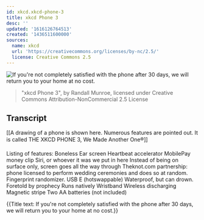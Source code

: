 ```yaml
---
id: xkcd.xkcd-phone-3
title: xkcd Phone 3
desc: ''
updated: '1616126764513'
created: '1436511600000'
sources:
  name: xkcd
  url: 'https://creativecommons.org/licenses/by-nc/2.5/'
  license: Creative Commons 2.5
---
```

![If you're not completely satisfied with the phone after 30 days, we will return you to your home at no cost.](https://imgs.xkcd.com/comics/xkcd_phone_3.png)
> "xkcd Phone 3", by Randall Munroe, licensed under Creative Commons Attribution-NonCommercial 2.5 License

## Transcript
[[A drawing of a phone is shown here. Numerous features are pointed out. It is called THE XKCD PHONE 3, We Made Another One®]]

Listing of features:
Boneless
Ear screen
Heartbeat accelerator
MobilePay money clip
Siri, or whoever it was we put in here
Instead of being on surface only, screen goes all the way through
Theknot.com partnership: phone licensed to perform wedding ceremonies and does so at random.
Fingerprint randomizer.
USB E (hotswappable)
Waterproof, but can drown.
Foretold by prophecy
Runs natively
Wristband
Wireless discharging
Magnetic stripe
Two AA batteries (not included)

{{Title text: If you're not completely satisfied with the phone after 30 days, we will return you to your home at no cost.}}
